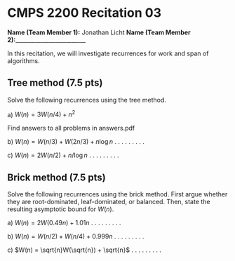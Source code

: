 # CMPS 2200  Recitation 03

**Name (Team Member 1):** Jonathan Licht
**Name (Team Member 2):**_________________________

In this recitation, we will investigate recurrences for work and span of algorithms.

## Tree method (7.5 pts)
Solve the following recurrences using the tree method.

a) $W(n) = 3W(n/4) + n^2$

Find answers to all problems in answers.pdf

b) $W(n) = W(n/3)+ W(2n/3) + n \log n$
.
.
.
.
.
.
.
.
.


c) $W(n) = 2W(n/2)+ n/ \log n$
.
.
.
.
.
.
.
.
.


## Brick method (7.5 pts)
Solve the following recurrences using the brick method. First argue
whether they are root-dominated, leaf-dominated, or balanced. Then,
state the resulting asymptotic bound for $W(n)$.

a) $W(n) = 2 W(0.49 n) + 1.01 n$
.
.
.
.
.
.
.
.
.

b) $W(n) = W(n/2) + W(n/4) + 0.999n$
.
.
.
.
.
.
.
.
.

c) $W(n) = \sqrt{n}W(\sqrt{n}) + \sqrt{n}$
.
.
.
.
.
.
.
.
.
